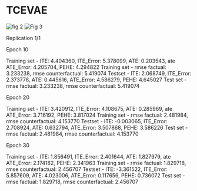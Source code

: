 # TCEVAE

![fig 2](https://github.com/user-attachments/assets/4593ac53-41a1-45f7-9dbb-7458bac924de)
![Fig 3](https://github.com/user-attachments/assets/4ba4c70a-eb89-4a31-993b-b1e13e068f3c)



Replication 1/1 

Epoch 10

 Training set - ITE: 4.404360, ITE_Error: 5.378099, ATE: 0.203543, ate ATE_Error: 4.205704, PEHE: 4.294822 
Training set - rmse factual: 3.233238, rmse counterfactual: 5.419074
Testset - ITE: 2.068749, ITE_Error: 2.373778, ATE: 0.445616, ATE_Error: 4.586279, PEHE: 4.645027
Test set - rmse factual: 3.233238, rmse counterfactual: 5.419074


Epoch 20 

Training set - ITE: 3.420912, ITE_Error: 4.108675, ATE: 0.285969, ate ATE_Error: 3.716192, PEHE: 3.817024
 Training set - rmse factual: 2.481984, rmse counterfactual: 4.153770
 Testset - ITE: -0.003065, ITE_Error: 2.708924, ATE: 0.632794, ATE_Error: 3.507868, PEHE: 3.586226
 Test set - rmse factual: 2.481984, rmse counterfactual: 4.153770

 
 Epoch 30 
 
Training set - ITE: 1.856491, ITE_Error: 2.401644, ATE: 1.827979, ate ATE_Error: 2.174182, PEHE: 2.341963
Training set - rmse factual: 1.829718, rmse counterfactual: 2.456707
 Testset - ITE: -3.361522, ITE_Error: 5.857609, ATE: 4.023006, ATE_Error: 0.117656, PEHE: 0.736072
 Test set - rmse factual: 1.829718, rmse counterfactual: 2.456707
